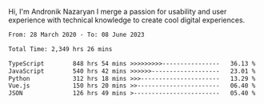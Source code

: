 Hi, I'm Andronik Nazaryan
I merge a passion for usability and user experience with technical knowledge to create cool digital experiences.


<!--START_SECTION:waka-->

```txt
From: 28 March 2020 - To: 08 June 2023

Total Time: 2,349 hrs 26 mins

TypeScript        848 hrs 54 mins >>>>>>>>>----------------   36.13 %
JavaScript        540 hrs 42 mins >>>>>>-------------------   23.01 %
Python            312 hrs 18 mins >>>----------------------   13.29 %
Vue.js            150 hrs 20 mins >>-----------------------   06.40 %
JSON              126 hrs 49 mins >------------------------   05.40 %
```

<!--END_SECTION:waka-->
